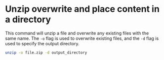 # Unzip overwrite and place content in a directory

This command will unzip a file and overwrite any existing files with the same name. The `-o` flag is used to overwrite existing files, and the `-d` flag is used to specify the output directory.

```bash
unzip -o file.zip -d output_directory
```

